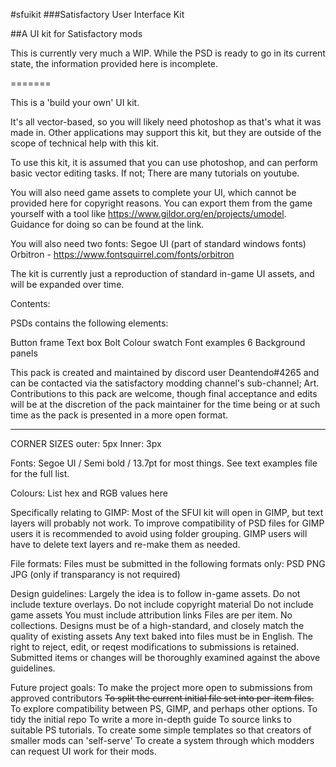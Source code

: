 #sfuikit
###Satisfactory User Interface Kit

##A UI kit for Satisfactory mods

This is currently very much a WIP. While the PSD is ready to go in its current state, the information provided here is incomplete.

=======

This is a 'build your own' UI kit.

It's all vector-based, so you will likely need photoshop as that's what it was made in. Other applications may support this kit, but they are outside of the scope of technical help with this kit.

To use this kit, it is assumed that you can use photoshop, and can perform basic vector editing tasks. If not; There are many tutorials on youtube.

You will also need game assets to complete your UI, which cannot be provided here for copyright reasons. You can export them from the game yourself with a tool like https://www.gildor.org/en/projects/umodel. Guidance for doing so can be found at the link.

You will also need two fonts:
Segoe UI (part of standard windows fonts)
Orbitron - https://www.fontsquirrel.com/fonts/orbitron

The kit is currently just a reproduction of standard in-game UI assets, and will be expanded over time.

Contents:

PSDs contains the following elements:

Button frame
Text box
Bolt
Colour swatch
Font examples
6 Background panels

This pack is created and maintained by discord user Deantendo#4265 and can be contacted via the satisfactory modding channel's sub-channel; Art.
Contributions to this pack are welcome, though final acceptance and edits will be at the discretion of the pack maintainer for the time being or at such time as the pack is presented in a more open format.

-----------

CORNER SIZES
outer: 5px
Inner: 3px

Fonts:
Segoe UI / Semi bold / 13.7pt for most things.
See text examples file for the full list.

Colours:
List hex and RGB values here

Specifically relating to GIMP:
Most of the SFUI kit will open in GIMP, but text layers will probably not work.
To improve compatibility of PSD files for GIMP users it is recommended to avoid using folder grouping.
GIMP users will have to delete text layers and re-make them as needed.

File formats:
Files must be submitted in the following formats only:
PSD
PNG
JPG (only if transparancy is not required)

Design guidelines:
Largely the idea is to follow in-game assets.
Do not include texture overlays.
Do not include copyright material
Do not include game assets
You must include attribution links
Files are per item. No collections.
Designs must be of a high-standard, and closely match the quality of existing assets
Any text baked into files must be in English.
The right to reject, edit, or reqest modifications to submissions is retained.
Submitted items or changes will be thoroughly examined against the above guidelines.


Future project goals:
To make the project more open to submissions from approved contributors
~~To split the current initial file set into per-item files.~~
To explore compatibility between PS, GIMP, and perhaps other options.
To tidy the initial repo
To write a more in-depth guide
To source links to suitable PS tutorials.
To create some simple templates so that creators of smaller mods can 'self-serve'
To create a system through which modders can request UI work for their mods.

